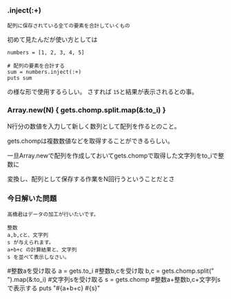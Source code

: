 ### .inject(:+)
`配列に保存されている全ての要素を合計していくもの`

初めて見たんだが使い方としては
```
numbers = [1, 2, 3, 4, 5]

# 配列の要素を合計する
sum = numbers.inject(:+)
puts sum
```

の様な形で使用するらしい。
さすれば
`15`と結果が表示されるとの事。


### Array.new(N) { gets.chomp.split.map(&:to_i) }
N行分の数値を入力して新しく数列として配列を作るとのこと。

gets.chompは複数数値などを取得することができるらしい。

一旦Array.newで配列を作成しておいてgets.chompで取得した文字列をto_iで整数に

変換し、配列として保存する作業をN回行うということだとさ


### 今日解いた問題

```
高橋君はデータの加工が行いたいです。

整数 
a,b,cと、文字列 
s が与えられます。 
a+b+c の計算結果と、文字列 
s を並べて表示しなさい。
```
#整数aを受け取る
a  = gets.to_i
#整数b,cを受け取
b,c = gets.chomp.split(" ").map(&:to_i)
#文字列sを受け取る
s = gets.chomp
#整数a+整数b,c+文字列sで表示する
puts "#{a+b+c} #{s}"


```

```
